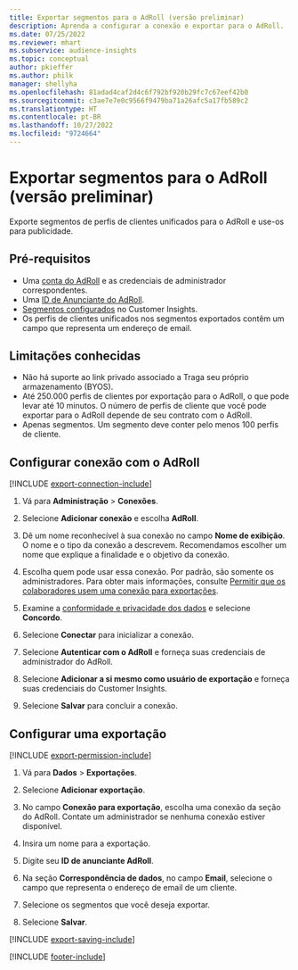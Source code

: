 ```yaml
---
title: Exportar segmentos para o AdRoll (versão preliminar)
description: Aprenda a configurar a conexão e exportar para o AdRoll.
ms.date: 07/25/2022
ms.reviewer: mhart
ms.subservice: audience-insights
ms.topic: conceptual
author: pkieffer
ms.author: philk
manager: shellyha
ms.openlocfilehash: 81adad4caf2d4c6f792bf920b29fc7c67eef42b0
ms.sourcegitcommit: c3ae7e7e0c9566f9479ba71a26afc5a17fb589c2
ms.translationtype: HT
ms.contentlocale: pt-BR
ms.lasthandoff: 10/27/2022
ms.locfileid: "9724664"
---
```

# <a name="export-segments-to-adroll-preview"></a>Exportar segmentos para o AdRoll (versão preliminar)

Exporte segmentos de perfis de clientes unificados para o AdRoll e use-os para publicidade.

## <a name="prerequisites"></a>Pré-requisitos

- Uma [conta do AdRoll](https://www.adroll.com/) e as credenciais de administrador correspondentes.
- Uma [ID de Anunciante do AdRoll](https://help.adroll.com/hc/articles/212011838-Advertiser-Profiles).
- [Segmentos configurados](segments.md) no Customer Insights.
- Os perfis de clientes unificados nos segmentos exportados contêm um campo que representa um endereço de email.

## <a name="known-limitations"></a>Limitações conhecidas

- Não há suporte ao link privado associado a Traga seu próprio armazenamento (BYOS).
- Até 250.000 perfis de clientes por exportação para o AdRoll, o que pode levar até 10 minutos. O número de perfis de cliente que você pode exportar para o AdRoll depende de seu contrato com o AdRoll.
- Apenas segmentos. Um segmento deve conter pelo menos 100 perfis de cliente.

## <a name="set-up-connection-to-adroll"></a>Configurar conexão com o AdRoll

[!INCLUDE [export-connection-include](includes/export-connection-admn.md)]

1. Vá para **Administração** > **Conexões**.

1. Selecione **Adicionar conexão** e escolha **AdRoll**.

1. Dê um nome reconhecível à sua conexão no campo **Nome de exibição**. O nome e o tipo da conexão a descrevem. Recomendamos escolher um nome que explique a finalidade e o objetivo da conexão.

1. Escolha quem pode usar essa conexão. Por padrão, são somente os administradores. Para obter mais informações, consulte [Permitir que os colaboradores usem uma conexão para exportações](connections.md#allow-contributors-to-use-a-connection-for-exports).

1. Examine a [conformidade e privacidade dos dados](connections.md#data-privacy-and-compliance) e selecione **Concordo**.

1. Selecione **Conectar** para inicializar a conexão.

1. Selecione **Autenticar com o AdRoll** e forneça suas credenciais de administrador do AdRoll.

1. Selecione **Adicionar a si mesmo como usuário de exportação** e forneça suas credenciais do Customer Insights.

1. Selecione **Salvar** para concluir a conexão.

## <a name="configure-an-export"></a>Configurar uma exportação

[!INCLUDE [export-permission-include](includes/export-permission.md)]

1. Vá para **Dados** > **Exportações**.

1. Selecione **Adicionar exportação**.

1. No campo **Conexão para exportação**, escolha uma conexão da seção do AdRoll. Contate um administrador se nenhuma conexão estiver disponível.

1. Insira um nome para a exportação.

1. Digite seu **ID de anunciante AdRoll**.

1. Na seção **Correspondência de dados**, no campo **Email**, selecione o campo que representa o endereço de email de um cliente.

1. Selecione os segmentos que você deseja exportar.

1. Selecione **Salvar**.

[!INCLUDE [export-saving-include](includes/export-saving.md)]

[!INCLUDE [footer-include](includes/footer-banner.md)]
